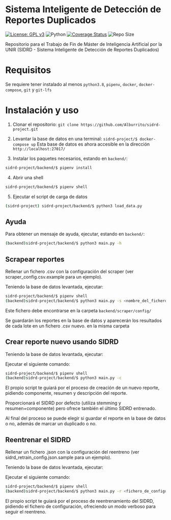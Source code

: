 # Sistema Inteligente de Detección de Reportes Duplicados

[![License: GPL v3](https://img.shields.io/badge/License-GPLv3-blue.svg)](https://www.gnu.org/licenses/gpl-3.0)
![Python](https://img.shields.io/badge/python-3.8-blue.svg)
[![Coverage Status](https://coveralls.io/repos/github/Alburrito/sidrd-project/badge.svg?branch=master)](https://coveralls.io/github/Sulstice/global-chem?branch=master)
![Repo Size](https://img.shields.io/github/repo-size/Alburrito/sidrd-project)


Repositorio para el Trabajo de Fin de Máster de Inteligencia Artificial por la UNIR (SIDRD - Sistema Inteligente de Detección de Reportes Duplicados)

# Requisitos
Se requiere tener instalado al menos `python3.8`, `pipenv`, `docker`, `docker-compose`, `git` y `git-lfs`

# Instalación y uso

1. Clonar el repositorio:
   ```git clone https://github.com/Alburrito/sidrd-project.git```
2. Levantar la base de datos en una terminal:
   ```sidrd-project/$ docker-compose up```
Esta base de datos es ahora accesible en la dirección `http://localhost:27017/`

3. Instalar los paquetes necesarios, estando en `backend/`:
```bash
sidrd-project/backend/$ pipenv install
```

4. Abrir una shell
```bash
sidrd-project/backend/$ pipenv shell
```

5. Ejecutar el script de carga de datos
```bash
(sidrd-project) sidrd-project/backend/$ python3 load_data.py
```

## Ayuda

Para obtener un mensaje de ayuda, ejecutar, estando en `backend/`:

   ```bash
   (backend)sidrd-project/backend/$ python3 main.py -h
   ```

## Scrapear reportes

Rellenar un fichero .csv con la configuración del scraper (ver scraper_config.csv.example para un ejemplo).

Teniendo la base de datos levantada, ejecutar:
   
   ```bash
   sidrd-project/backend/$ pipenv shell
   (backend)sidrd-project/backend/$ python3 main.py -s <nombre_del_fichero>
   ```
Este fichero debe encontrarse en la carpeta `backend/scraper/config/`

Se guardarán los reportes en la base de datos y aparecerán los resultados de cada lote en un fichero .csv nuevo. en la misma carpeta

## Crear reporte nuevo usando SIDRD

Teniendo la base de datos levantada, ejecutar:

Ejecutar el siguiente comando:
```bash
sidrd-project/backend/$ pipenv shell
(backend)sidrd-project/backend/$ python3 main.py -c
```

El propio script te guiará por el proceso de creación de un nuevo reporte, pidiendo componente, resumen y descripción del reporte.

Proporcionará el SIDRD por defecto (utiliza stemming y resumen+componente) pero ofrece también el último SIDRD entrenado.

Al final del proceso se puede elegir si guardar el reporte en la base de datos o no, además de marcar un duplicado o no.

## Reentrenar el SIDRD
Rellenar un fichero .json con la configuración del reentreno (ver sidrd_retrain_config.json.sample para un ejemplo).

Teniendo la base de datos levantada, ejecutar:

Ejecutar el siguiente comando:
```bash
sidrd-project/backend/$ pipenv shell
(backend)sidrd-project/backend/$ python3 main.py -r <fichero_de_configuración>
```

El propio script te guiará por el proceso de reentrenamiento del SIDRD, pidiendo el fichero de configuración, ofreciendo un modo verboso para seguir el reentreno.
